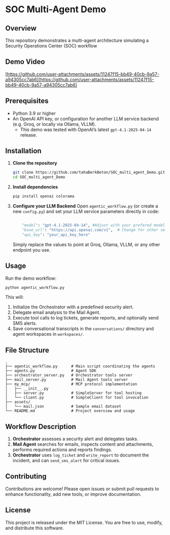 # SOC Multi-Agent Demo

## Overview

This repository demonstrates a multi-agent architecture simulating a Security Operations Center (SOC) workflow 
## Demo Video

[https://github.com/user-attachments/assets/11247f15-bb49-40cb-9a57-a94305cc7ab6](https://github.com/user-attachments/assets/11247f15-bb49-40cb-9a57-a94305cc7ab6)

## Prerequisites

- Python 3.9 or higher
- An OpenAI API key, or configuration for another LLM service backend (e.g. Groq, or locally via Ollama, VLLM).
  - This demo was tested with OpenAI’s latest `gpt-4.1-2025-04-14` release.

## Installation

1. **Clone the repository**

   ```bash
   git clone https://github.com/tahaBerkBeton/SOC_multi_agent_Demo.git
   cd SOC_multi_agent_Demo
   ```

2. **Install dependencies**

   ```bash
   pip install openai colorama
   ```

3. **Configure your LLM Backend**
   Open `agentic_workflow.py` (or create a new `config.py`) and set your LLM service parameters directly in code:

   ```python

       "model": "gpt-4.1-2025-04-14", #Adjust with your prefered model
       "base_url": "https://api.openai.com/v1",  # Change for other services
       "api_key": "your_api_key_here"

   ```

   Simply replace the values to point at Groq, Ollama, VLLM, or any other endpoint you use.

## Usage

Run the demo workflow:

```bash
python agentic_workflow.py
```

This will:

1. Initialize the Orchestrator with a predefined security alert.
2. Delegate email analysis to the Mail Agent.
3. Execute tool calls to log tickets, generate reports, and optionally send SMS alerts.
4. Save conversational transcripts in the `conversations/` directory and agent workspaces in `workspaces/`.

## File Structure

```
.
├── agentic_workflow.py      # Main script coordinating the agents
├── agents.py                # Agent SDK
├── orchestrator_server.py   # Orchestrator tools server
├── mail_server.py           # Mail Agent tools server
├── my_mcp/                  # MCP protocol implementation
│   ├── __init__.py
│   ├── server.py            # SimpleServer for tool hosting
│   └── client.py            # SimpleClient for tool invocation
├── assets/
│   └── mail.json            # Sample email dataset
└── README.md                # Project overview and usage
```

## Workflow Description

1. **Orchestrator** assesses a security alert and delegates tasks.
2. **Mail Agent** searches for emails, inspects content and attachments, performs required actions and reports findings.
3. **Orchestrator** uses `log_ticket` and `write_report` to document the incident, and can `send_sms_alert` for critical issues.

## Contributing

Contributions are welcome! Please open issues or submit pull requests to enhance functionality, add new tools, or improve documentation.

## License

This project is released under the MIT License. You are free to use, modify, and distribute this software.

